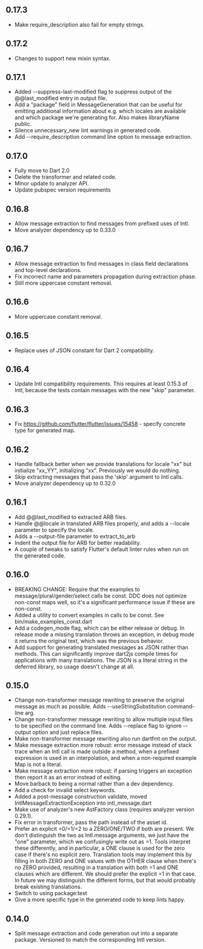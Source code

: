 ## 0.17.3
  * Make require_description also fail for empty strings.

## 0.17.2
  * Changes to support new mixin syntax.

## 0.17.1
  * Added --suppress-last-modified flag to suppress output of the
    @@last_modified entry in output file.
  * Add a "package" field in MessageGeneration that can be useful for emitting
    additional information about e.g. which locales are available and which
    package we're generating for. Also makes libraryName public.
  * Silence unnecessary_new lint warnings in generated code.
  * Add --require_description command line option to message extraction.

## 0.17.0
  * Fully move to Dart 2.0
  * Delete the transformer and related code.
  * Minor update to analyzer API.
  * Update pubspec version requirements

## 0.16.8
  * Allow message extraction to find messages from prefixed uses of Intl.
  * Move analyzer dependency up to 0.33.0

## 0.16.7
  * Allow message extraction to find messages in class field declarations
    and top-level declarations.
  * Fix incorrect name and parameters propagation during extraction phase.
  * Still more uppercase constant removal.

## 0.16.6
  * More uppercase constant removal.

## 0.16.5
  * Replace uses of JSON constant for Dart 2 compatibility.

## 0.16.4
  * Update Intl compatibility requirements. This requires at least 0.15.3 of
    Intl, because the tests contain messages with the new "skip" parameter.

## 0.16.3
  * Fix https://github.com/flutter/flutter/issues/15458 - specify concrete type
    for generated map.

## 0.16.2
 * Handle fallback better when we provide translations for locale "xx" but
   initialize "xx_YY", initializing "xx". Previously we would do nothing.
 * Skip extracting messages that pass the 'skip' argument to Intl calls.
 * Move analyzer dependency up to 0.32.0

## 0.16.1
 * Add @@last_modified to extracted ARB files.
 * Handle @@locale in translated ARB files properly, and adds a --locale
   parameter to specify the locale.
 * Adds a --output-file parameter to extract_to_arb
 * Indent the output file for ARB for better readability.
 * A couple of tweaks to satisfy Flutter's default linter rules when run on the
   generated code.

## 0.16.0
  * BREAKING CHANGE: Require that the examples to message/plural/gender/select
    calls be const. DDC does not optimize non-const maps well, so it's a
    significant performance issue if these are non-const.
  * Added a utility to convert examples in calls to be const. See
    bin/make_examples_const.dart
  * Add a codegen_mode flag, which can be either release or debug. In release
    mode a missing translation throws an exception, in debug mode it returns the
    original text, which was the previous behavior.
  * Add support for generating translated messages as JSON rather than
    methods. This can significantly improve dart2js compile times for
    applications with many translations. The JSON is a literal string in the
    deferred library, so usage doesn't change at all.

## 0.15.0
  * Change non-transformer message rewriting to preserve the original message as
    much as possible. Adds --useStringSubstitution command-line arg.
  * Change non-transformer message rewriting to allow multiple input files to be
    specified on the command line. Adds --replace flag to ignore --output option
    and just replace files.
  * Make non-transformer message rewriting also run dartfmt on the output.
  * Make message extraction more robust: error message instead of stack trace
    when an Intl call is made outside a method, when a prefixed expression is
    used in an interpolation, and when a non-required example Map is not a
    literal.
  * Make message extraction more robust: if parsing triggers an exception then
    report it as an error instead of exiting.
  * Move barback to being a normal rather than a dev dependency.
  * Add a check for invalid select keywords.
  * Added a post-message construction validate, moved
    IntlMessageExtractionException into intl_message.dart
  * Make use of analyzer's new AstFactory class (requires analyzer version
    0.29.1).
  * Fix error in transformer, pass the path instead of the asset id.
  * Prefer an explicit =0/=1/=2 to a ZERO/ONE/TWO if both are present. We don't
    distinguish the two as Intl.message arguments, we just have the "one"
    parameter, which we confusingly write out as =1. Tools interpret these
    differently, and in particular, a ONE clause is used for the zero case if
    there's no explicit zero. Translation tools may implement this by filling in
    both ZERO and ONE values with the OTHER clause when there's no ZERO
    provided, resulting in a translation with both =1 and ONE clauses which are
    different. We should prefer the explicit =1 in that case. In future we may
    distinguish the different forms, but that would probably break existing
    translations.
  * Switch to using package:test
  * Give a more specific type in the generated code to keep lints happy.

## 0.14.0
  * Split message extraction and code generation out into a separate
    package. Versioned to match the corresponding Intl version.

